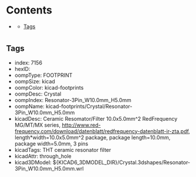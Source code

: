 



Contents
========

* [](#)
	* [Tags](#tags)

# 

## Tags

- index: 7156
- hexID: 
- oompType: FOOTPRINT
- oompSize: kicad
- oompColor: kicad-footprints
- oompDesc: Crystal
- oompIndex: Resonator-3Pin_W10.0mm_H5.0mm
- oompName: kicad-footprints/Crystal/Resonator-3Pin_W10.0mm_H5.0mm
- kicadDesc: Ceramic Resomator/Filter 10.0x5.0mm^2 RedFrequency MG/MT/MX series, http://www.red-frequency.com/download/datenblatt/redfrequency-datenblatt-ir-zta.pdf, length*width=10.0x5.0mm^2 package, package length=10.0mm, package width=5.0mm, 3 pins
- kicadTags: THT ceramic resonator filter
- kicadAttr: through_hole
- kicad3DModel: ${KICAD6_3DMODEL_DIR}/Crystal.3dshapes/Resonator-3Pin_W10.0mm_H5.0mm.wrl
